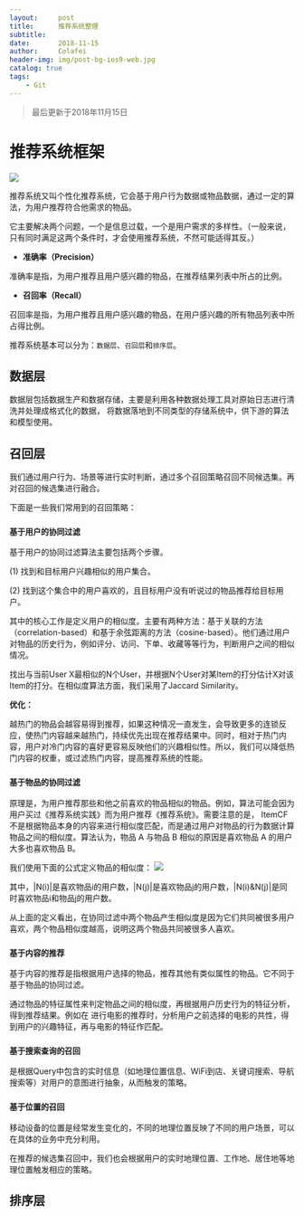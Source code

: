 ```yaml
---
layout:     post
title:      推荐系统整理
subtitle:   
date:       2018-11-15
author:     Colafei
header-img: img/post-bg-ios9-web.jpg
catalog: true
tags:
    - Git
---
```


>最后更新于2018年11月15日

# 推荐系统框架
![](https://upload-images.jianshu.io/upload_images/13880974-53ee77bcf6aaab62.png?imageMogr2/auto-orient/strip%7CimageView2/2/w/904/format/webp)

推荐系统又叫个性化推荐系统，它会基于用户行为数据或物品数据，通过一定的算法，为用户推荐符合他需求的物品。

它主要解决两个问题，一个是信息过载，一个是用户需求的多样性。（一般来说，只有同时满足这两个条件时，才会使用推荐系统，不然可能适得其反。）

- **准确率（Precision）**

准确率是指，为用户推荐且用户感兴趣的物品，在推荐结果列表中所占的比例。

- **召回率（Recall）**

召回率是指，为用户推荐且用户感兴趣的物品，在用户感兴趣的所有物品列表中所占得比例。


推荐系统基本可以分为：``` 数据层 ```、``` 召回层 ```和``` 排序层 ```。

## 数据层 

数据层包括数据生产和数据存储，主要是利用各种数据处理工具对原始日志进行清洗并处理成格式化的数据，
将数据落地到不同类型的存储系统中，供下游的算法和模型使用。

## 召回层

我们通过用户行为、场景等进行实时判断，通过多个召回策略召回不同候选集。再对召回的候选集进行融合。

下面是一些我们常用到的召回策略：

### ``` 基于用户的协同过滤 ```

基于用户的协同过滤算法主要包括两个步骤。

(1) 找到和目标用户兴趣相似的用户集合。

(2) 找到这个集合中的用户喜欢的，且目标用户没有听说过的物品推荐给目标用户。

其中的核心工作是定义用户的相似度。主要有两种方法：基于关联的方法（correlation-based）和基于余弦距离的方法（cosine-based）。他们通过用户对物品的历史行为，例如评分、访问、下单、收藏等等行为，判断用户之间的相似情况。

找出与当前User X最相似的N个User，并根据N个User对某Item的打分估计X对该Item的打分。在相似度算法方面，我们采用了Jaccard Similarity。

**优化：**

越热门的物品会越容易得到推荐，如果这种情况一直发生，会导致更多的连锁反应，使热门内容越来越热门，持续优先出现在推荐结果中。同时，相对于热门内容，用户对冷门内容的喜好更容易反映他们的兴趣相似性。所以，我们可以降低热门内容的权重，或过滤热门内容，提高推荐系统的性能。

### ``` 基于物品的协同过滤 ```

原理是，为用户推荐那些和他之前喜欢的物品相似的物品。例如，算法可能会因为用户买过《推荐系统实践》而为用户推荐《推荐系统》。需要注意的是，
ItemCF 不是根据物品本身的内容来进行相似度匹配，而是通过用户对物品的行为数据计算物品之间的相似度。算法认为，物品 A 与物品 B 相似的原因是喜欢物品 A 的用户大多也喜欢物品 B。

我们使用下面的公式定义物品的相似度：
![](https://upload-images.jianshu.io/upload_images/13880974-f91b92fb2718926a.png?imageMogr2/auto-orient/strip%7CimageView2/2/w/1240)


其中，|N(i)|是喜欢物品i的用户数，|N(j)|是喜欢物品j的用户数，|N(i)&N(j)|是同时喜欢物品i和物品j的用户数。

从上面的定义看出，在协同过滤中两个物品产生相似度是因为它们共同被很多用户喜欢，两个物品相似度越高，说明这两个物品共同被很多人喜欢。

### ``` 基于内容的推荐 ```

基于内容的推荐是指根据用户选择的物品，推荐其他有类似属性的物品。它不同于基于物品的协同过滤。

通过物品的特征属性来判定物品之间的相似度，再根据用户历史行为的特征分析，得到推荐结果。例如在
进行电影的推荐时，分析用户之前选择的电影的共性，得到用户的兴趣特征，再与电影的特征作匹配。

### ``` 基于搜索查询的召回 ```

是根据Query中包含的实时信息（如地理位置信息、WiFi到店、关键词搜索、导航搜索等）对用户的意图进行抽象，从而触发的策略。

### ``` 基于位置的召回 ```

移动设备的位置是经常发生变化的，不同的地理位置反映了不同的用户场景，可以在具体的业务中充分利用。

在推荐的候选集召回中，我们也会根据用户的实时地理位置、工作地、居住地等地理位置触发相应的策略。

## 排序层
